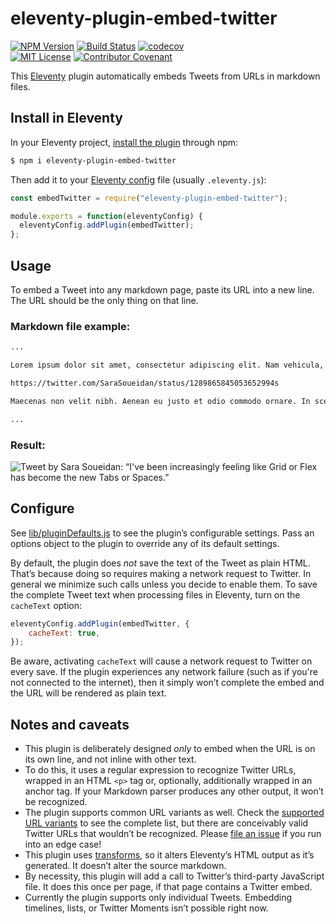 # eleventy-plugin-embed-twitter

[![NPM Version](https://img.shields.io/npm/v/eleventy-plugin-embed-twitter?style=for-the-badge)](https://www.npmjs.com/package/eleventy-plugin-embed-twitter)
[![Build Status](https://img.shields.io/travis/gfscott/eleventy-plugin-embed-twitter?style=for-the-badge)](https://travis-ci.org/github/gfscott/eleventy-plugin-embed-twitter)
[![codecov](https://img.shields.io/codecov/c/github/gfscott/eleventy-plugin-embed-twitter?style=for-the-badge)](https://codecov.io/gh/gfscott/eleventy-plugin-embed-twitter)\
[![MIT License](https://img.shields.io/github/license/gfscott/eleventy-plugin-embed-twitter?style=for-the-badge)](https://github.com/gfscott/eleventy-plugin-embed-twitter/blob/master/LICENSE)
[![Contributor Covenant](https://img.shields.io/badge/Contributor%20Covenant-v2.0-ff69b4.svg?style=for-the-badge)](CODE_OF_CONDUCT.md)

This [Eleventy](https://www.11ty.dev/) plugin automatically embeds Tweets from URLs in markdown files.

## Install in Eleventy

In your Eleventy project, [install the plugin](https://www.11ty.dev/docs/plugins/#adding-a-plugin) through npm:

```sh
$ npm i eleventy-plugin-embed-twitter
```

Then add it to your [Eleventy config](https://www.11ty.dev/docs/config/) file (usually `.eleventy.js`):

```javascript
const embedTwitter = require("eleventy-plugin-embed-twitter");

module.exports = function(eleventyConfig) {
  eleventyConfig.addPlugin(embedTwitter);
};
```

## Usage

To embed a Tweet into any markdown page, paste its URL into a new line. The URL should be the only thing on that line.

### Markdown file example:

```markdown
...

Lorem ipsum dolor sit amet, consectetur adipiscing elit. Nam vehicula, elit vel condimentum porta, purus.

https://twitter.com/SaraSoueidan/status/1289865845053652994s

Maecenas non velit nibh. Aenean eu justo et odio commodo ornare. In scelerisque sapien at.

...
```

### Result:

![Tweet by Sara Soueidan: “I've been increasingly feeling like Grid or Flex has become the new Tabs or Spaces.”](https://user-images.githubusercontent.com/547470/91612120-bb73c680-e94a-11ea-9f56-cb7a1ee50e90.png)

## Configure

See [lib/pluginDefaults.js](lib/pluginDefaults.js) to see the plugin’s configurable settings. Pass an options object to the plugin to override any of its default settings.

By default, the plugin does _not_ save the text of the Tweet as plain HTML. That’s because doing so requires making a network request to Twitter. In general we minimize such calls unless you decide to enable them. To save the complete Tweet text when processing files in Eleventy, turn on the `cacheText` option:

```js
eleventyConfig.addPlugin(embedTwitter, {
	cacheText: true,
});
```

Be aware, activating `cacheText` will cause a network request to Twitter on every save. If the plugin experiences any network failure (such as if you're not connected to the internet), then it simply won’t complete the embed and the URL will be rendered as plain text.

## Notes and caveats

- This plugin is deliberately designed _only_ to embed when the URL is on its own line, and not inline with other text.
- To do this, it uses a regular expression to recognize Twitter URLs, wrapped in an HTML `<p>` tag or, optionally, additionally wrapped in an anchor tag. If your Markdown parser produces any other output, it won’t be recognized.
- The plugin supports common URL variants as well. Check the [supported URL variants](test/inc/validStrings.js) to see the complete list, but there are conceivably valid Twitter URLs that wouldn’t be recognized. Please [file an issue](https://github.com/gfscott/eleventy-plugin-embed-twitter/issues/new) if you run into an edge case!
- This plugin uses [transforms](https://www.11ty.dev/docs/config/#transforms), so it alters Eleventy’s HTML output as it’s generated. It doesn’t alter the source markdown.
- By necessity, this plugin will add a call to Twitter’s third-party JavaScript file. It does this once per page, if that page contains a Twitter embed.
- Currently the plugin supports only individual Tweets. Embedding timelines, lists, or Twitter Moments isn’t possible right now.
